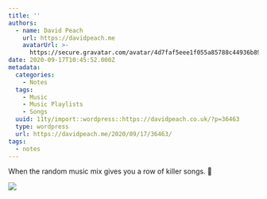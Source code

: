 ```yaml
---
title: ''
authors:
  - name: David Peach
    url: https://davidpeach.me
    avatarUrl: >-
      https://secure.gravatar.com/avatar/4d7faf5eee1f055a85788c44936b8995eaab6dfb004e7854ec747ccb272e91ee?s=96&d=mm&r=g
date: 2020-09-17T10:45:52.000Z
metadata:
  categories:
    - Notes
  tags:
    - Music
    - Music Playlists
    - Songs
  uuid: 11ty/import::wordpress::https://davidpeach.co.uk/?p=36463
  type: wordpress
  url: https://davidpeach.me/2020/09/17/36463/
tags:
  - notes
---
```

When the random music mix gives you a row of killer songs. 🤘

[![](/assets/img_0401-495x600-p4yJ94iVyHlz.jpg)](/assets/img_0401-495x600-p4yJ94iVyHlz.jpg)